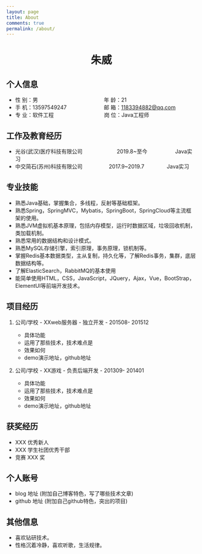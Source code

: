 ```yaml
---
layout: page
title: About
comments: true
permalink: /about/
---
```


 <center>
     <h1>朱威</h1>
 </center>


## 个人信息 

* 性 别：男&emsp;&emsp;&emsp;&emsp;&emsp;&emsp;&emsp;&emsp;&emsp;&emsp;&emsp;&emsp;&ensp;年 龄：21  
* 手 机：13597549247 &emsp;&emsp;&emsp;&emsp;&emsp;&emsp;&ensp;  邮 箱：1183394882@qq.com    
* 专 业：软件工程 &emsp;&emsp;&emsp;&emsp;&emsp;&emsp;&emsp;&emsp;&emsp; 岗 位：Java工程师

## 工作及教育经历

* 光谷(武汉)医疗科技有限公司&emsp;&emsp;&emsp;&emsp;&emsp;&emsp;&ensp;2019.8~至今&emsp;&emsp;&emsp;&emsp;&emsp; Java实习       
* 中交简石(苏州)科技有限公司&emsp;&emsp;&emsp;&emsp;&emsp;2017.9~2019.7&emsp;&emsp;&emsp;&emsp; Java实习         
<!-- * XXXX大学&emsp;&emsp;&emsp;&emsp;&emsp;2013.9~2017.7&emsp;&emsp;&emsp;&emsp; 计算机科学与技术专业-本科   -->

## 专业技能

* 熟悉Java基础，掌握集合，多线程，反射等基础框架。
* 熟悉Spring，SpringMVC，Mybatis，SpringBoot，SpringCloud等主流框架的使用。
* 熟悉JVM虚拟机基本原理，包括内存模型，运行时数据区域，垃圾回收机制，类加载机制。
* 熟悉常用的数据结构和设计模式。
* 熟悉MySQL存储引擎，索引原理，事务原理，锁机制等。
* 掌握Redis基本数据类型，主从复制，持久化等，了解Redis事务，集群，底层数据结构等。
* 了解ElasticSearch，RabbitMQ的基本使用
* 能简单使用HTML，CSS，JavaScript，JQuery，Ajax，Vue，BootStrap，ElementUI等前端开发技术。

## 项目经历

1. 公司/学校 - XXweb服务器 - 独立开发 - 201508- 201512 
   * 具体功能 
   * 运用了那些技术，技术难点是
   * 效果如何
   * demo演示地址，github地址 

2. 公司/学校 - XX游戏 - 负责后端开发 - 201309- 201401 
   * 具体功能 
   * 运用了那些技术，技术难点是
   * 效果如何
   * demo演示地址，github地址 

## 获奖经历

* XXX 优秀新人
* XXX 学生社团优秀干部
* 竞赛 XXX 奖

## 个人账号 

* blog 地址 (附加自己博客特色，写了哪些技术文章)
* github 地址 (附加自己github特色，突出的项目)

## 其他信息 

* 喜欢钻研技术。
* 性格沉着冷静，喜欢听歌，生活规律。 



